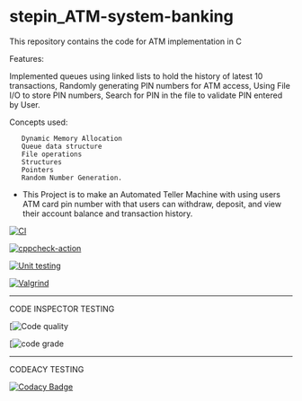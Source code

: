 # stepin_ATM-system-banking

This repository contains the code for ATM implementation in C

Features:

Implemented queues using linked lists to hold the history of latest 10 transactions, 
Randomly generating PIN numbers for ATM access,
Using File I/O to store PIN numbers,
Search for PIN in the file to validate PIN entered by User.

Concepts used:


       Dynamic Memory Allocation
       Queue data structure
       File operations
       Structures
       Pointers
       Random Number Generation.
* This Project is to make an Automated Teller Machine with using users ATM card pin number with that users can withdraw, deposit, and view their account balance and transaction history.




[![CI](https://github.com/hemanthkatari06/stepin_ATM-system-banking/actions/workflows/build.yml/badge.svg)](https://github.com/hemanthkatari06/stepin_ATM-system-banking/actions/workflows/build.yml)

[![cppcheck-action](https://github.com/hemanthkatari06/stepin_ATM-system-banking/actions/workflows/cppcheck.yml/badge.svg)](https://github.com/hemanthkatari06/stepin_ATM-system-banking/actions/workflows/cppcheck.yml)

[![Unit testing](https://github.com/hemanthkatari06/stepin_ATM-system-banking/actions/workflows/unit%20testing.yml/badge.svg)](https://github.com/hemanthkatari06/stepin_ATM-system-banking/actions/workflows/unit%20testing.yml)

[![Valgrind](https://github.com/hemanthkatari06/stepin_ATM-system-banking/actions/workflows/valgrind.yml/badge.svg)](https://github.com/hemanthkatari06/stepin_ATM-system-banking/actions/workflows/valgrind.yml)

-----------------------------------------------------------------------------------------------------------------------------------------------------------------------------------
CODE INSPECTOR TESTING

[![Code quality](https://www.code-inspector.com/project/28057/score/svg)

[![code grade](https://www.code-inspector.com/project/28057/status/svg)

-----------------------------------------------------------------------------------------------------------------------------------------------------------------------------------
CODEACY TESTING

[![Codacy Badge](https://app.codacy.com/project/badge/Grade/1bab9660f2224630afc3251f1896d6f2)](https://www.codacy.com/gh/hemanthkatari06/stepin_ATM-system-banking/dashboard?utm_source=github.com&amp;utm_medium=referral&amp;utm_content=hemanthkatari06/stepin_ATM-system-banking&amp;utm_campaign=Badge_Grade)
